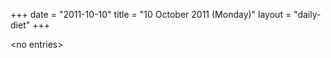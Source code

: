 +++
date = "2011-10-10"
title = "10 October 2011 (Monday)"
layout = "daily-diet"
+++


\<no entries\>
